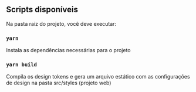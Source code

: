 ## Scripts disponíveis

Na pasta raiz do projeto, você deve executar:

### `yarn`

Instala as dependências necessárias para o projeto

### `yarn build` 
Compila os design tokens e gera um arquivo estático com as configurações de design na pasta src/styles (projeto web)


